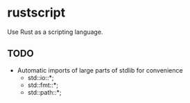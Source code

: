 # rustscript

Use Rust as a scripting language.

## TODO

* Automatic imports of large parts of stdlib for convenience
  * std::io::*;
  * std::fmt::*;
  * std::path::*;
